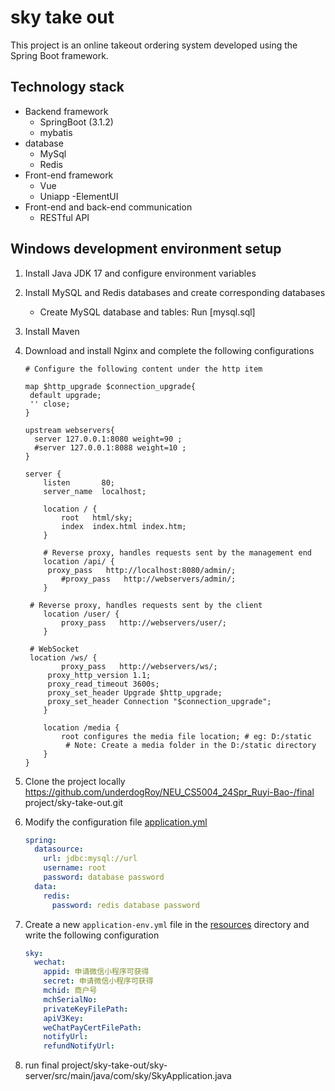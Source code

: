 # sky take out

This project is an online takeout ordering system developed using the Spring Boot framework.

## Technology stack

- Backend framework
   - SpringBoot (3.1.2)
   - mybatis
- database
   - MySql
   - Redis
- Front-end framework
   - Vue
   - Uniapp
   -ElementUI
- Front-end and back-end communication
   - RESTful API

## Windows development environment setup

1. Install Java JDK 17 and configure environment variables
2. Install MySQL and Redis databases and create corresponding databases

    - Create MySQL database and tables: Run [mysql.sql]

3. Install Maven
4. Download and install Nginx and complete the following configurations

   ```
   # Configure the following content under the http item

   map $http_upgrade $connection_upgrade{
   	default upgrade;
   	'' close;
   }

   upstream webservers{
     server 127.0.0.1:8080 weight=90 ;
     #server 127.0.0.1:8088 weight=10 ;
   }

   server {
       listen       80;
       server_name  localhost;

       location / {
           root   html/sky;
           index  index.html index.htm;
       }

       # Reverse proxy, handles requests sent by the management end
       location /api/ {
   		proxy_pass   http://localhost:8080/admin/;
           #proxy_pass   http://webservers/admin/;
       }

   	# Reverse proxy, handles requests sent by the client
       location /user/ {
           proxy_pass   http://webservers/user/;
       }

   	# WebSocket
   	location /ws/ {
           proxy_pass   http://webservers/ws/;
   		proxy_http_version 1.1;
   		proxy_read_timeout 3600s;
   		proxy_set_header Upgrade $http_upgrade;
   		proxy_set_header Connection "$connection_upgrade";
       }

       location /media {
           root configures the media file location; # eg: D:/static
            # Note: Create a media folder in the D:/static directory
       }
   }
   ```

5. Clone the project locally https://github.com/underdogRoy/NEU_CS5004_24Spr_Ruyi-Bao-/final project/sky-take-out.git
6. Modify the configuration file [application.yml](./sky-server/src/main/resources/application.yml)

   ```yml
   spring:
     datasource:
       url: jdbc:mysql://url
       username: root
       password: database password
     data:
       redis:
         password: redis database password
   ```

7. Create a new `application-env.yml` file in the [resources](./sky-server/src/main/resources/) directory and write the following configuration

   ```yml
   sky:
     wechat:
       appid: 申请微信小程序可获得
       secret: 申请微信小程序可获得
       mchid: 商户号
       mchSerialNo:
       privateKeyFilePath:
       apiV3Key:
       weChatPayCertFilePath:
       notifyUrl:
       refundNotifyUrl:
   ```

8. run final project/sky-take-out/sky-server/src/main/java/com/sky/SkyApplication.java
